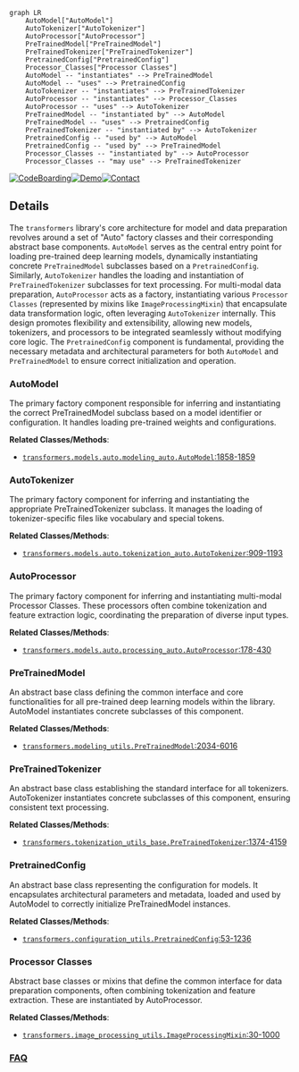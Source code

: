 ```mermaid
graph LR
    AutoModel["AutoModel"]
    AutoTokenizer["AutoTokenizer"]
    AutoProcessor["AutoProcessor"]
    PreTrainedModel["PreTrainedModel"]
    PreTrainedTokenizer["PreTrainedTokenizer"]
    PretrainedConfig["PretrainedConfig"]
    Processor_Classes["Processor Classes"]
    AutoModel -- "instantiates" --> PreTrainedModel
    AutoModel -- "uses" --> PretrainedConfig
    AutoTokenizer -- "instantiates" --> PreTrainedTokenizer
    AutoProcessor -- "instantiates" --> Processor_Classes
    AutoProcessor -- "uses" --> AutoTokenizer
    PreTrainedModel -- "instantiated by" --> AutoModel
    PreTrainedModel -- "uses" --> PretrainedConfig
    PreTrainedTokenizer -- "instantiated by" --> AutoTokenizer
    PretrainedConfig -- "used by" --> AutoModel
    PretrainedConfig -- "used by" --> PreTrainedModel
    Processor_Classes -- "instantiated by" --> AutoProcessor
    Processor_Classes -- "may use" --> PreTrainedTokenizer
```

[![CodeBoarding](https://img.shields.io/badge/Generated%20by-CodeBoarding-9cf?style=flat-square)](https://github.com/CodeBoarding/CodeBoarding)[![Demo](https://img.shields.io/badge/Try%20our-Demo-blue?style=flat-square)](https://www.codeboarding.org/demo)[![Contact](https://img.shields.io/badge/Contact%20us%20-%20contact@codeboarding.org-lightgrey?style=flat-square)](mailto:contact@codeboarding.org)

## Details

The `transformers` library's core architecture for model and data preparation revolves around a set of "Auto" factory classes and their corresponding abstract base components. `AutoModel` serves as the central entry point for loading pre-trained deep learning models, dynamically instantiating concrete `PreTrainedModel` subclasses based on a `PretrainedConfig`. Similarly, `AutoTokenizer` handles the loading and instantiation of `PreTrainedTokenizer` subclasses for text processing. For multi-modal data preparation, `AutoProcessor` acts as a factory, instantiating various `Processor Classes` (represented by mixins like `ImageProcessingMixin`) that encapsulate data transformation logic, often leveraging `AutoTokenizer` internally. This design promotes flexibility and extensibility, allowing new models, tokenizers, and processors to be integrated seamlessly without modifying core logic. The `PretrainedConfig` component is fundamental, providing the necessary metadata and architectural parameters for both `AutoModel` and `PreTrainedModel` to ensure correct initialization and operation.

### AutoModel
The primary factory component responsible for inferring and instantiating the correct PreTrainedModel subclass based on a model identifier or configuration. It handles loading pre-trained weights and configurations.


**Related Classes/Methods**:

- <a href="https://github.com/huggingface/transformers/blob/main/src/transformers/models/auto/modeling_auto.py#L1858-L1859" target="_blank" rel="noopener noreferrer">`transformers.models.auto.modeling_auto.AutoModel`:1858-1859</a>


### AutoTokenizer
The primary factory component for inferring and instantiating the appropriate PreTrainedTokenizer subclass. It manages the loading of tokenizer-specific files like vocabulary and special tokens.


**Related Classes/Methods**:

- <a href="https://github.com/huggingface/transformers/blob/main/src/transformers/models/auto/tokenization_auto.py#L909-L1193" target="_blank" rel="noopener noreferrer">`transformers.models.auto.tokenization_auto.AutoTokenizer`:909-1193</a>


### AutoProcessor
The primary factory component for inferring and instantiating multi-modal Processor Classes. These processors often combine tokenization and feature extraction logic, coordinating the preparation of diverse input types.


**Related Classes/Methods**:

- <a href="https://github.com/huggingface/transformers/blob/main/src/transformers/models/auto/processing_auto.py#L178-L430" target="_blank" rel="noopener noreferrer">`transformers.models.auto.processing_auto.AutoProcessor`:178-430</a>


### PreTrainedModel
An abstract base class defining the common interface and core functionalities for all pre-trained deep learning models within the library. AutoModel instantiates concrete subclasses of this component.


**Related Classes/Methods**:

- <a href="https://github.com/huggingface/transformers/blob/main/src/transformers/modeling_utils.py#L2034-L6016" target="_blank" rel="noopener noreferrer">`transformers.modeling_utils.PreTrainedModel`:2034-6016</a>


### PreTrainedTokenizer
An abstract base class establishing the standard interface for all tokenizers. AutoTokenizer instantiates concrete subclasses of this component, ensuring consistent text processing.


**Related Classes/Methods**:

- <a href="https://github.com/huggingface/transformers/blob/main/src/transformers/tokenization_utils_base.py#L1374-L4159" target="_blank" rel="noopener noreferrer">`transformers.tokenization_utils_base.PreTrainedTokenizer`:1374-4159</a>


### PretrainedConfig
An abstract base class representing the configuration for models. It encapsulates architectural parameters and metadata, loaded and used by AutoModel to correctly initialize PreTrainedModel instances.


**Related Classes/Methods**:

- <a href="https://github.com/huggingface/transformers/blob/main/src/transformers/configuration_utils.py#L53-L1236" target="_blank" rel="noopener noreferrer">`transformers.configuration_utils.PretrainedConfig`:53-1236</a>


### Processor Classes
Abstract base classes or mixins that define the common interface for data preparation components, often combining tokenization and feature extraction. These are instantiated by AutoProcessor.


**Related Classes/Methods**:

- <a href="https://github.com/huggingface/transformers/blob/main/src/transformers/image_processing_utils.py#L30-L1000" target="_blank" rel="noopener noreferrer">`transformers.image_processing_utils.ImageProcessingMixin`:30-1000</a>




### [FAQ](https://github.com/CodeBoarding/GeneratedOnBoardings/tree/main?tab=readme-ov-file#faq)